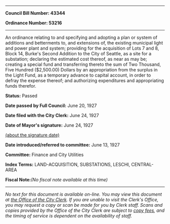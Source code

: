 

********

**Council Bill Number: 43344**
   
**Ordinance Number: 53216**
********

 An ordinance relating to and specifying and adopting a plan or system of additions and betterments to, and extensions of, the existing municipal light and power plant and system; providing for the acquisition of Lots 7 and 8, Block 14, Burke's Second Addition to the City of Seattle, as a site for a substation; declaring the estimated cost thereof, as near as may be; creating a special fund and transferring thereto the sum of Two Thousand, Five Hundred ($2,500.00) Dollars by an appropriation from the surplus in the Light Fund, as a temporary advance to capital account, in order to defray the expense thereof; and authorizing expenditures and appropriating funds therefor.

**Status:** Passed
   
**Date passed by Full Council:** June 20, 1927
   
**Date filed with the City Clerk:** June 24, 1927
   
**Date of Mayor's signature:** June 24, 1927
   
[(about the signature date)](/~public/approvaldate.htm)
   
   
   
**Date introduced/referred to committee:** June 13, 1927
   
**Committee:** Finance and City Utilities
   
   
**Index Terms:** LAND-ACQUISITION, SUBSTATIONS, LESCHI, CENTRAL-AREA

**Fiscal Note:**_(No fiscal note available at this time)_
********

_No text for this document is available on-line. You may view this document at [the Office of the City Clerk](http://www.seattle.gov/leg/clerk/contactUs.htm). If you are unable to visit the Clerk's Office, you may request a copy or scan be made for you by Clerk staff. Scans and copies provided by the Office of the City Clerk are subject to [copy fees](http://clerk.seattle.gov/~public/clerkfees.htm), and the timing of service is dependent on the availability of staff._

